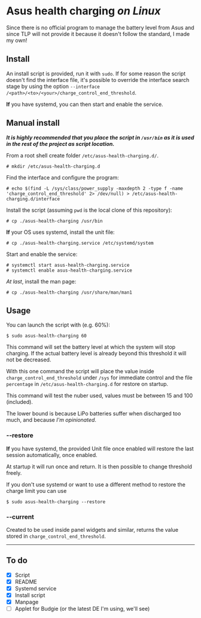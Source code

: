 # Asus health charging _on Linux_

Since there is no official program to manage the battery level from Asus
and since TLP will not provide it because it doesn't follow the standard,
I made my own!

## Install
An install script is provided, run it with `sudo`.
If for some reason the script doesn't find the interface file,
it's possible to override the interface search stage by
using the option `--interface /<path>/<to>/<your>/charge_control_end_threshold`.

__If__ you have systemd, you can then start and enable the service.


## Manual install
___It is highly recommended that you place the script in `/usr/bin` as it is used
in the rest of the project as script location.___

From a root shell create folder `/etc/asus-health-charging.d/`.
```
# mkdir /etc/asus-health-charging.d
```

Find the interface and configure the program:
```
# echo $(find -L /sys/class/power_supply -maxdepth 2 -type f -name 'charge_control_end_threshold' 2> /dev/null) > /etc/asus-health-charging.d/interface
```

Install the script (assuming `pwd` is the local clone of this repository):
```
# cp ./asus-health-charging /usr/bin
```

__If__ your OS uses systemd, install the unit file:
```
# cp ./asus-health-charging.service /etc/systemd/system
```

Start and enable the service:
```
# systemctl start asus-health-charging.service
# systemctl enable asus-health-charging.service
```

_At last_, install the man page:
```
# cp ./asus-health-charging /usr/share/man/man1
```


## Usage
You can launch the script with (e.g. 60%):
```
$ sudo asus-health-charging 60
```

This command will set the battery level at which the system will stop charging.
If the actual battery level is already beyond this threshold it will not be decreased.

With this one command the script will place the value inside `charge_control_end_threshold`
under `/sys` for immediate control and the file `percentage` in `/etc/asus-health-charging.d`
for restore on startup.

This command will test the nuber used, values must be between 15 and 100 (included).

The lower bound is because LiPo batteries suffer when discharged too much, and because _I'm opinionated_.

### __--restore__
__If__ you have systemd, the provided Unit file once enabled will restore the
last session automatically, once enabled.

At startup it will run once and return. It is then possible to change threshold freely.

If you don't use systemd or want to use a different method to restore the charge limit
you can use
```
$ sudo asus-health-charging --restore
```

### __--current__
Created to be used inside panel widgets and similar,
returns the value stored in `charge_control_end_threshold`.

---
## To do
- [x] Script
- [x] README
- [x] Systemd service
- [x] Install script
- [x] Manpage
- [ ] Applet for Budgie (or the latest DE I'm using, we'll see)
